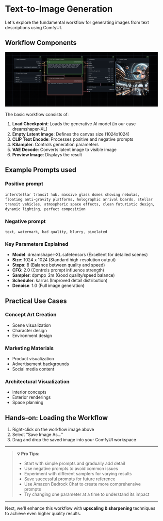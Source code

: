 # Text-to-Image Generation

Let's explore the fundamental workflow for generating images from text descriptions using ComfyUI.

## Workflow Components
![Text to Image Workflow](/static/comfyui/workflows/0_text_to_image.png)

The basic workflow consists of:
1. **Load Checkpoint**: Loads the generative AI model (in our case dreamshaper-XL)
2. **Empty Latent Image**: Defines the canvas size (1024x1024)
3. **CLIP Text Encode**: Processes positive and negative prompts
4. **KSampler**: Controls generation parameters
5. **VAE Decode**: Converts latent image to visible image
6. **Preview Image**: Displays the result

## Example Prompts used
### Positive prompt
```
interstellar transit hub, massive glass domes showing nebulas, floating anti-gravity platforms, holographic arrival boards, stellar transit vehicles, atmospheric space effects, clean futuristic design, dynamic lighting, perfect composition
```

### Negative prompt
```
text, watermark, bad quality, blurry, pixelated
```

### Key Parameters Explained
- **Model**: dreamshaper-XL.safetensors (Excellent for detailed scenes)
- **Size**: 1024 x 1024 (Standard high-resolution output)
- **Steps**: 8 (Balance between quality and speed)
- **CFG**: 2.0 (Controls prompt influence strength)
- **Sampler**: dpmpp_2m (Good quality/speed balance)
- **Scheduler**: karras (Improved detail distribution)
- **Denoise**: 1.0 (Full image generation)

## Practical Use Cases
### Concept Art Creation
- Scene visualization
- Character design
- Environment design

### Marketing Materials
- Product visualization
- Advertisement backgrounds
- Social media content

### Architectural Visualization
- Interior concepts
- Exterior renderings
- Space planning


## Hands-on: Loading the Workflow

1. Right-click on the workflow image above
2. Select "Save Image As..."
3. Drag and drop the saved image into your ComfyUI workspace

---

> **💡 Pro Tips:**
> - Start with simple prompts and gradually add detail
> - Use negative prompts to avoid common issues
> - Experiment with different samplers for varying results
> - Save successful prompts for future reference
> - Use Amazon Bedrock Chat to create more comprehensive prompts
> - Try changing one parameter at a time to understand its impact

---

Next, we'll enhance this workflow with **upscaling & sharpening** techniques to achieve even higher quality results.